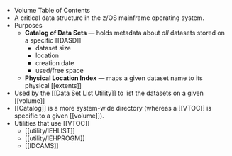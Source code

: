 - Volume Table of Contents
- A critical data structure in the z/OS mainframe operating system.
- Purposes
	- **Catalog of Data Sets** — holds metadata about _all_ datasets stored on a specific [[DASD]]
		- dataset size
		- location
		- creation date
		- used/free space
	- **Physical Location Index** — maps a given dataset name to its physical [[extents]]
- Used by the  [[Data Set List Utility]] to list the datasets on a given [[volume]]
- [[Catalog]] is a more system-wide directory (whereas a [[VTOC]] is specific to a given [[volume]]).
- Utilities that use [[VTOC]]
	- [[utility/IEHLIST]]
	- [[utility/IEHPROGM]]
	- [[IDCAMS]]